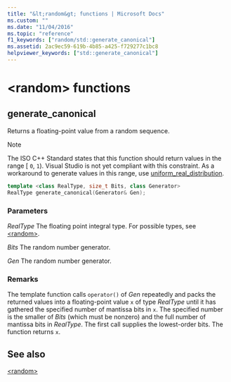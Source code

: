 ```yaml
---
title: "&lt;random&gt; functions | Microsoft Docs"
ms.custom: ""
ms.date: "11/04/2016"
ms.topic: "reference"
f1_keywords: ["random/std::generate_canonical"]
ms.assetid: 2ac9ec59-619b-4b85-a425-f729277c1bc8
helpviewer_keywords: ["std::generate_canonical"]
---
```

# &lt;random&gt; functions

## <a name="generate_canonical"></a>  generate_canonical

Returns a floating-point value from a random sequence.

> [!NOTE]
> The ISO C++ Standard states that this function should return values in the range [ `0`, `1`). Visual Studio is not yet compliant with this constraint. As a workaround to generate values in this range, use [uniform_real_distribution](../standard-library/uniform-real-distribution-class.md).

```cpp
template <class RealType, size_t Bits, class Generator>
RealType generate_canonical(Generator& Gen);
```

### Parameters

*RealType*
 The floating point integral type. For possible types, see [\<random>](../standard-library/random.md).

*Bits*
 The random number generator.

*Gen*
 The random number generator.

### Remarks

The template function calls `operator()` of *Gen* repeatedly and packs the returned values into a floating-point value `x` of type *RealType* until it has gathered the specified number of mantissa bits in `x`. The specified number is the smaller of *Bits* (which must be nonzero) and the full number of mantissa bits in *RealType*. The first call supplies the lowest-order bits. The function returns `x`.

## See also

[\<random>](../standard-library/random.md)<br/>
